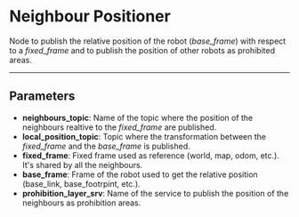 # Neighbour Positioner

Node to publish the relative position of the robot (*base_frame*) with respect to a *fixed_frame* and to publish the position of other robots as prohibited areas.

---

## Parameters

- **neighbours_topic**: Name of the topic where the position of the neighbours realtive to the *fixed_frame* are published.
- **local_position_topic**: Topic where the transformation between the *fixed_frame* and the *base_frame* is published.
- **fixed_frame**: Fixed frame used as reference (world, map, odom, etc.). It's shared by all the neighbours.
- **base_frame**: Frame of the robot used to get the relative position (base_link, base_footrpint, etc.).
- **prohibition_layer_srv**: Name of the service to publish the position of the neighbours as prohibition areas.